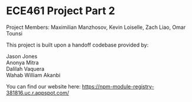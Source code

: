 # ECE461 Project Part 2

Project Members: Maximilian Manzhosov, Kevin Loiselle, Zach Liao, Omar Tounsi

This project is built upon a handoff codebase provided by:

Jason Jones  
Anonya Mitra  
Dalilah Vaquera  
Wahab William Akanbi  

You can find our website here:
https://npm-module-registry-381816.uc.r.appspot.com/

